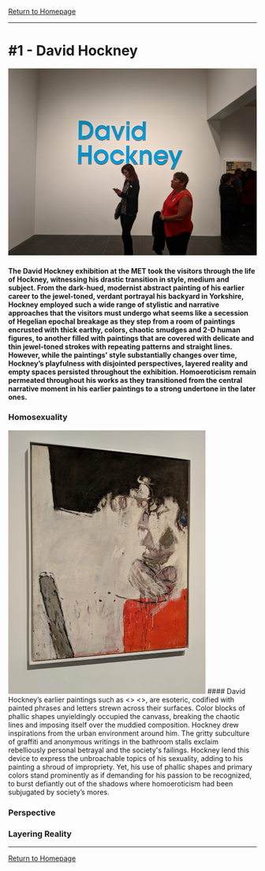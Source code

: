 [Return to Homepage](https://timmypoyu.github.io)
- - - -
# #1 - David Hockney 
![image of painting](https://github.com/Timmypoyu/Timmypoyu.github.io/blob/master/ArtMemos1/IMG_Entry.jpg?raw=true)
#### The David Hockney exhibition at the MET took the visitors through the life of Hockney, witnessing his drastic transition in style, medium and subject. From the dark-hued, modernist abstract painting of his earlier career to the jewel-toned, verdant portrayal his backyard in Yorkshire, Hockney employed such a wide range of stylistic and narrative approaches that the visitors must undergo what seems like a secession of Hegelian epochal breakage as they step from a room of paintings encrusted with thick earthy, colors, chaotic smudges and 2-D human figures, to another filled with paintings that are covered with delicate and thin jewel-toned strokes with repeating patterns and straight lines. However, while the paintings’ style substantially changes over time, Hockney’s playfulness with disjointed perspectives, layered reality and empty spaces persisted throughout the exhibition. Homoeroticism remain permeated throughout his works as they transitioned from the central narrative moment in his earlier paintings to a strong undertone in the later ones. 

### Homosexuality 
<img src="https://github.com/Timmypoyu/Timmypoyu.github.io/blob/master/ArtMemos1/IMG_shame.jpg?raw=true" width="400">
#### David Hockney’s earlier paintings such as <> <>, are esoteric, codified with painted phrases and letters strewn across their surfaces. Color blocks of phallic shapes unyieldingly occupied the canvass, breaking the chaotic lines and imposing itself over the muddied composition. Hockney drew inspirations from the urban environment around him. The gritty subculture of graffiti and anonymous writings in the bathroom stalls exclaim rebelliously personal betrayal and the society's failings. Hockney lend this device to express the unbroachable topics of his sexuality, adding to his painting a shroud of impropriety. Yet, his use of phallic shapes and primary colors stand prominently as if demanding for his passion to be recognized, to burst defiantly out of the shadows where homoeroticism had been subjugated by society’s mores. 




### Perspective 
### Layering Reality

- - - -
[Return to Homepage](https://timmypoyu.github.io)
